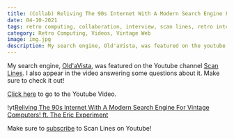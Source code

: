 ```yaml
---
title: (Collab) Reliving The 90s Internet With A Modern Search Engine For Vintage Computers! ft. The Eric Experiment
date: 04-10-2021
tags: retro computing, collaboration, interview, scan lines, retro internet, vintage internet, oldavista, netscape
category: Retro Computing, Videos, Vintage Web
image: img.jpg
description: My search engine, Old'aVista, was featured on the youtube channel Scan Lines and I gave a little interview about it.
---
```


My search engine, [Old'aVista](//www.oldavista.com), was featured on the Youtube channel [Scan Lines](https://www.youtube.com/channel/UC5uFS0GKqusdHPQoBi2ZmzA?sub_confirmation=1). I also appear in the video answering some questions about it. Make sure to check it out!

[Click here](https://www.youtube.com/watch?v=mX1InGXMDIs) to go to the Youtube Video.

!yt[Reliving The 90s Internet With A Modern Search Engine For Vintage Computers! ft. The Eric Experiment](https://www.youtube.com/watch?v=mX1InGXMDIs)

Make sure to [subscribe](https://www.youtube.com/channel/UC5uFS0GKqusdHPQoBi2ZmzA?sub_confirmation=1) to Scan Lines on Youtube!
